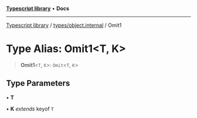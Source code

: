 [**Typescript library**](../../../index.md) • **Docs**

***

[Typescript library](../../../modules.md) / [types/object.internal](../index.md) / Omit1

# Type Alias: Omit1\<T, K\>

> **Omit1**\<`T`, `K`\>: `Omit`\<`T`, `K`\>

## Type Parameters

• **T**

• **K** *extends* keyof `T`
